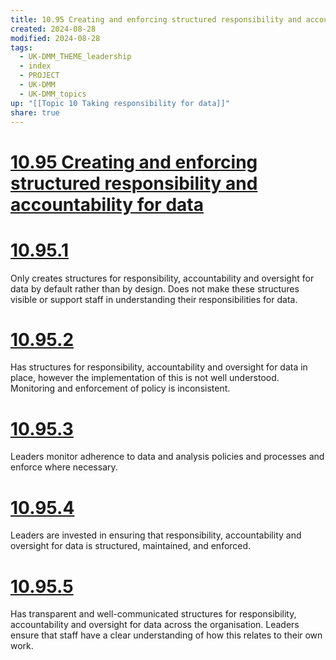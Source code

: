 ```yaml
---
title: 10.95 Creating and enforcing structured responsibility and accountability for data
created: 2024-08-28
modified: 2024-08-28
tags:
  - UK-DMM_THEME_leadership
  - index
  - PROJECT
  - UK-DMM
  - UK-DMM_topics
up: "[[Topic 10 Taking responsibility for data]]"
share: true
---
```

# [10.95 Creating and enforcing structured responsibility and accountability for data](10.95%20Creating%20and%20enforcing%20structured%20responsibility%20and%20accountability%20for%20data.md)
# [10.95.1](10.95.1.md)
Only creates structures for responsibility, accountability and oversight for data by default rather than by design. Does not make these structures visible or support staff in understanding their responsibilities for data.
# [10.95.2](10.95.2.md)
Has structures for responsibility, accountability and oversight for data in place, however the implementation of this is not well understood. Monitoring and enforcement of policy is inconsistent.

# [10.95.3](10.95.3.md)
Leaders monitor adherence to data and analysis policies and processes and enforce where necessary.
# [10.95.4](10.95.4.md)
Leaders are invested in ensuring that responsibility, accountability and oversight for data is structured, maintained, and enforced.
# [10.95.5](10.95.5.md)
Has transparent and well-communicated structures for responsibility, accountability and oversight for data across the organisation. Leaders ensure that staff have a clear understanding of how this relates to their own work.